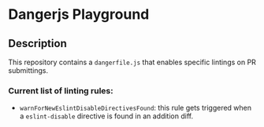 # Dangerjs Playground

## Description

This repository contains a `dangerfile.js` that enables specific lintings on PR submittings.

### Current list of linting rules:

- `warnForNewEslintDisableDirectivesFound`: this rule gets triggered when a `eslint-disable` directive is found in an addition diff.
